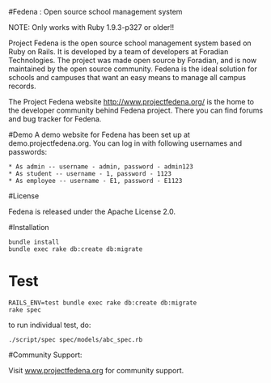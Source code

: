 #Fedena : Open source school management system

NOTE: Only works with Ruby 1.9.3-p327 or older!!

Project Fedena is the open source school management system based on Ruby on Rails. It is developed by a team of developers at Foradian Technologies. The project was made open source by Foradian, and is now maintained by the open source community. Fedena is the ideal solution for schools and campuses that want an easy means to manage all campus records.

The Project Fedena website http://www.projectfedena.org/ is the home to the developer community behind Fedena project. There you can find forums and bug tracker for Fedena.

#Demo
A demo website for Fedena has been set up at demo.projectfedena.org. You can log in with following usernames and passwords:

    * As admin -- username - admin, password - admin123
    * As student -- username - 1, password - 1123
    * As employee -- username - E1, password - E1123

#License

Fedena is released under the Apache License 2.0.

#Installation

```
bundle install
bundle exec rake db:create db:migrate
```

# Test

```
RAILS_ENV=test bundle exec rake db:create db:migrate
rake spec
```

to run individual test, do:

```
./script/spec spec/models/abc_spec.rb
```

#Community Support:

Visit www.projectfedena.org for community support.
